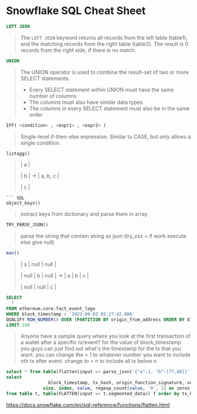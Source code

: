 # Snowflake SQL Cheat Sheet
``` SQL
LEFT JOIN
```
> The `LEFT JOIN` keyword returns all records from the left table (table1), and the matching records from the right table (table2). The result is 0 records from the right side, if there is no match.

``` SQL
UNION
```
> The UNION operator is used to combine the result-set of two or more SELECT statements.
> * Every SELECT statement within UNION must have the same number of columns
> * The columns must also have similar data types
> * The columns in every SELECT statement must also be in the same order

``` SQL
IFF( <condition> , <expr1> , <expr2> )
```
> Single-level if-then-else expression. Similar to CASE, but only allows a single condition.

``` SQL
listagg()
```
> | a | 
> 
> | b | -> | a, b, c |
> 
> | c |
```
``` SQL
object_keys()
```
>  extract keys from dictionary and parse them in array
``` SQL
TRY_PARSE_JSON()
```
> parse the string that contain string as json (try_xxx = if work execute else give null)

``` SQL
max()
```
> | a    | null | null |
> 
> | null |  b   | null | -> | a | b | c |
> 
> | null | null |  c   |

```SQL
SELECT 
  *
FROM ethereum.core.fact_event_logs
WHERE block_timestamp > '2022-06-03 02:27:42.000'
QUALIFY ROW_NUMBER() OVER (PARTITION BY origin_from_address ORDER BY block_timestamp) = 1
LIMIT 100
```
> Anyone have a sample query where you look at the first transaction of a wallet after a specific tx/event?
> for the value of block_timestamp you guys can just find out what's the timestamp for the tx that you want. you can change the = 1 to whatever number you want to include nth tx after event. change to < n to include all tx below n

```SQL
select * from table(flatten(input => parse_json('{"a":1, "b":[77,88]}'), path => 'b')) f;
select 
		  		block_timestamp, tx_hash, origin_function_signature, voter, to_address, tx_fee, gas_price, gas_used,
		      size, index, value, regexp_count(value, '0', 1) as zeros, len(value) as hex_size, this
from table t, table(FLATTEN(input => t.segmented_data)) f order by tx_hash, index
```
https://docs.snowflake.com/en/sql-reference/functions/flatten.html
